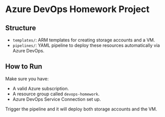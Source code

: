 # Azure DevOps Homework Project

## Structure

- `templates/`: ARM templates for creating storage accounts and a VM.
- `pipelines/`: YAML pipeline to deploy these resources automatically via Azure DevOps.

## How to Run

Make sure you have:
- A valid Azure subscription.
- A resource group called `devops-homework`.
- Azure DevOps Service Connection set up.

Trigger the pipeline and it will deploy both storage accounts and the VM.
